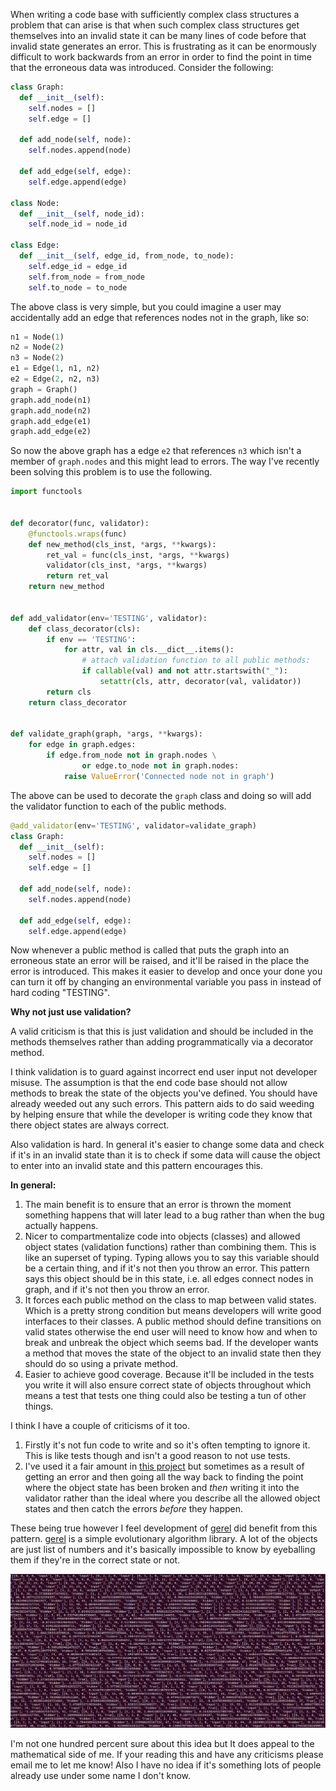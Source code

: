When writing a code base with sufficiently complex class structures a problem that can arise is that when such complex class structures get themselves into an invalid state it can be many lines of code before that invalid state generates an error. This is frustrating as it can be enormously difficult to work backwards from an error in order to find the point in time that the erroneous data was introduced. Consider the following:

```py
class Graph:
  def __init__(self):
    self.nodes = []
    self.edge = []

  def add_node(self, node):
    self.nodes.append(node)

  def add_edge(self, edge):
    self.edge.append(edge)

class Node:
  def __init__(self, node_id):
    self.node_id = node_id

class Edge:
  def __init__(self, edge_id, from_node, to_node):
    self.edge_id = edge_id
    self.from_node = from_node
    self.to_node = to_node
```

The above class is very simple, but you could imagine a user may accidentally add an edge that references nodes not in the graph, like so:

```py
n1 = Node(1)
n2 = Node(2)
n3 = Node(2)
e1 = Edge(1, n1, n2)
e2 = Edge(2, n2, n3)
graph = Graph()
graph.add_node(n1)
graph.add_node(n2)
graph.add_edge(e1)
graph.add_edge(e2)
```

So now the above graph has a edge `e2` that references `n3` which isn't a member of `graph.nodes` and this might lead to errors. The way I've recently been solving this problem is to use the following.

```py
import functools


def decorator(func, validator):
    @functools.wraps(func)
    def new_method(cls_inst, *args, **kwargs):
        ret_val = func(cls_inst, *args, **kwargs)
        validator(cls_inst, *args, **kwargs)
        return ret_val
    return new_method


def add_validator(env='TESTING', validator):
    def class_decorator(cls):
        if env == 'TESTING':
            for attr, val in cls.__dict__.items():
                # attach validation function to all public methods:
                if callable(val) and not attr.startswith("_"):
                    setattr(cls, attr, decorator(val, validator))
        return cls
    return class_decorator


def validate_graph(graph, *args, **kwargs):
    for edge in graph.edges:
        if edge.from_node not in graph.nodes \
                or edge.to_node not in graph.nodes:
            raise ValueError('Connected node not in graph')

```

The above can be used to decorate the `graph` class and doing so will add the validator function to each of the public methods.

```py
@add_validator(env='TESTING', validator=validate_graph)
class Graph:
  def __init__(self):
    self.nodes = []
    self.edge = []

  def add_node(self, node):
    self.nodes.append(node)

  def add_edge(self, edge):
    self.edge.append(edge)
```

Now whenever a public method is called that puts the graph into an erroneous state an error will be raised, and it'll be raised in the place the error is introduced. This makes it easier to develop and once your done you can turn it off by changing an environmental variable you pass in instead of hard coding "TESTING".

__Why not just use validation?__

A valid criticism is that this is just validation and should be included in the methods themselves rather than adding programmatically via a decorator method.   

I think validation is to guard against incorrect end user input not developer misuse. The assumption is that the end code base should not allow methods to break the state of the objects you've defined. You should have already weeded out any such errors. This pattern aids to do said weeding by helping ensure that while the developer is writing code they know that there object states are always correct.

Also validation is hard. In general it's easier to change some data and check if it's in an invalid state than it is to check if some data will cause the object to enter into an invalid state and this pattern encourages this.

__In general:__

1. The main benefit is to ensure that an error is thrown the moment something happens that will later lead to a bug rather than when the bug actually happens.
2. Nicer to compartmentalize code into objects (classes) and allowed object states (validation functions) rather than combining them. This is like an superset of typing. Typing allows you to say this variable should be a certain thing, and if it's not then you throw an error. This pattern says this object should be in this state, i.e. all edges connect nodes in graph, and if it's not then you throw an error.
3. It forces each public method on the class to map between valid states. Which is a pretty strong condition but means developers will write good interfaces to their classes. A public method should define transitions on valid states otherwise the end user will need to know how and when to break and unbreak the object which seems bad. If the developer wants a method that moves the state of the object to an invalid state then they should do so using a private method.
4. Easier to achieve good coverage. Because it'll be included in the tests you write it will also ensure correct state of objects throughout which means a test that tests one thing could also be testing a tun of other things.

I think I have a couple of criticisms of it too.

1. Firstly it's not fun code to write and so it's often tempting to ignore it. This is like tests though and isn't a good reason to not use tests.
2. I've used it a fair amount in [this project](https://github.com/mauicv/gerel) but sometimes as a result of getting an error and then going all the way back to finding the point where the object state has been broken and _then_ writing it into the validator rather than the ideal where you describe all the allowed object states and then catch the errors _before_ they happen.

These being true however I feel development of [gerel](https://github.com/mauicv/gerel) did benefit from this pattern. [gerel](https://pypi.org/project/gerel/) is a simple evolutionary algorithm library. A lot of the objects are just list of numbers and it's basically impossible to know by eyeballing them if they're in the correct state or not.

![terminal output of large python object](/posts/state-validators/complex-object.png)

I'm not one hundred percent sure about this idea but It does appeal to the mathematical side of me. If your reading this and have any criticisms please email me to let me know! Also I have no idea if it's something lots of people already use under some name I don't know.
